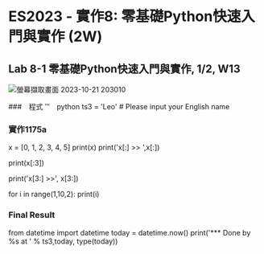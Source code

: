 # ES2023 - 實作8: 零基礎Python快速入門與實作 (2W) 

## Lab 8-1 零基礎Python快速入門與實作, 1/2, W13

![螢幕擷取畫面 2023-10-21 203010](https://github.com/knnv5h/ES-Fall2023/assets/43922704/9f101cd8-bf39-40da-bdca-83fabc75166a)

###　程式
‵‵‵　python
ts3 = 'Leo' # Please input your English name
### 實作1175a
x = [0, 1, 2, 3, 4, 5]
print(x)
print('x[:] >> ',x[:])

print(x[:3])

print('x[3:] >>', x[3:])

for i in range(1,10,2):
  print(i)

### Final Result
from datetime import datetime
today = datetime.now()
print('*** Done by %s at ' % ts3,today, type(today))
```
